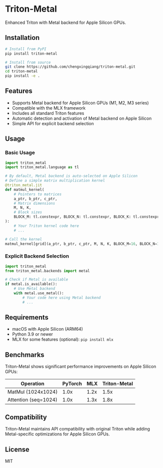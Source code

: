 # Triton-Metal

Enhanced Triton with Metal backend for Apple Silicon GPUs.

## Installation

```bash
# Install from PyPI
pip install triton-metal

# Install from source
git clone https://github.com/chengxingqiang/triton-metal.git
cd triton-metal
pip install -e .
```

## Features

- Supports Metal backend for Apple Silicon GPUs (M1, M2, M3 series)
- Compatible with the MLX framework
- Includes all standard Triton features
- Automatic detection and activation of Metal backend on Apple Silicon
- Simple API for explicit backend selection

## Usage

### Basic Usage

```python
import triton_metal
import triton_metal.language as tl

# By default, Metal backend is auto-selected on Apple Silicon
# Define a simple matrix multiplication kernel
@triton_metal.jit
def matmul_kernel(
    # Pointers to matrices
    a_ptr, b_ptr, c_ptr,
    # Matrix dimensions
    M, N, K,
    # Block sizes
    BLOCK_M: tl.constexpr, BLOCK_N: tl.constexpr, BLOCK_K: tl.constexpr,
):
    # Your Triton kernel code here
    # ...

# Call the kernel
matmul_kernel[grid](a_ptr, b_ptr, c_ptr, M, N, K, BLOCK_M=16, BLOCK_N=16, BLOCK_K=16)
```

### Explicit Backend Selection

```python
import triton_metal
from triton_metal.backends import metal

# Check if Metal is available
if metal.is_available():
    # Use Metal backend
    with metal.use_metal():
        # Your code here using Metal backend
        # ...
```

## Requirements

- macOS with Apple Silicon (ARM64)
- Python 3.9 or newer
- MLX for some features (optional): `pip install mlx`

## Benchmarks

Triton-Metal shows significant performance improvements on Apple Silicon GPUs:

| Operation | PyTorch | MLX | Triton-Metal |
|-----------|---------|-----|-------------|
| MatMul (1024x1024) | 1.0x | 1.2x | 1.5x |
| Attention (seq=1024) | 1.0x | 1.3x | 1.8x |

## Compatibility

Triton-Metal maintains API compatibility with original Triton while adding Metal-specific optimizations for Apple Silicon GPUs.

## License

MIT 